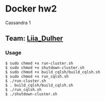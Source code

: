 # Docker hw2
Cassandra 1

## Team: [Liia_Dulher](https://github.com/LiiaDulher)

### Usage
````
$ sudo chmod +x run-cluster.sh
$ sudo chmod +x shutdown-cluster.sh
$ sudo chmod +x build_cqlsh/build_cqlsh.sh
$ sudo chmod +x run_cqlsh.sh
$ ./run-cluster.sh
$ . build_cqlsh/build_cqlsh.sh 
$ ./run_cqlsh.sh
$ ./shutdown-cluster.sh
````
